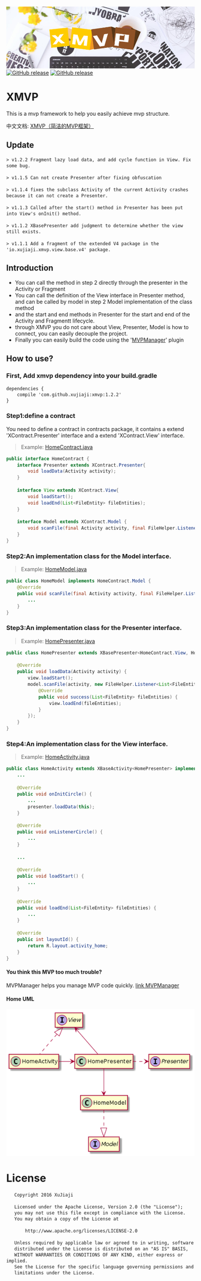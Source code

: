 ![banner](display/banner.png)
[![GitHub release](https://img.shields.io/badge/release-1.2.2-red.svg)](https://github.com/xujiaji/XMVP/releases) [![GitHub release](https://img.shields.io/badge/bintray-1.2.2-brightgreen.svg)](https://bintray.com/xujiaji/maven/xmvp/1.2.2) 

# XMVP
This is a mvp framework to help you easily achieve mvp structure.

中文文档: [XMVP（简洁的MVP框架）](https://juejin.im/post/5a31ecfaf265da4325294fa9)

## Update
```
> v1.2.2 Fragment lazy load data, and add cycle function in View. Fix some bug.

> v1.1.5 Can not create Presenter after fixing obfuscation

> v1.1.4 fixes the subclass Activity of the current Activity crashes because it can not create a Presenter.

> v1.1.3 Called after the start() method in Presenter has been put into View's onInit() method.

> v1.1.2 XBasePresenter add judgment to determine whether the view still exists.

> v1.1.1 Add a fragment of the extended V4 package in the 'io.xujiaji.xmvp.view.base.v4' package.
```

## Introduction
- You can call the method in step 2 directly through the presenter in the Activity or Fragment
- You can call the definition of the View interface in Presenter method, and can be called by model in step 2 Model implementation of the class method
- and the start and end methods in Presenter for the start and end of the Activity and Fragmentt lifecycle.
- through XMVP you do not care about View, Presenter, Model is how to connect, you can easily decouple the project.
- Finally you can easily build the code using the '[MVPManager](https://github.com/xujiaji/MVPManager)' plugin


## How to use?

### First, Add xmvp dependency into your build.gradle
```
dependencies {
    compile 'com.github.xujiaji:xmvp:1.2.2'
}
```
### Step1:define a contract
You need to define a contract in contracts package, it contains a extend 'XContract.Presenter' interface and a extend 'XContract.View' interface.
> Example: [HomeContract.java](./sample/src/main/java/io/xujiaji/sample/contract/HomeContract.java)

``` java
public interface HomeContract {
    interface Presenter extends XContract.Presenter{
        void loadData(Activity activity);
    }

    interface View extends XContract.View{
        void loadStart();
        void loadEnd(List<FileEntity> fileEntities);
    }

    interface Model extends XContract.Model {
        void scanFile(final Activity activity, final FileHelper.Listener<List<FileEntity>> listener);
    }
}
```

### Step2:An implementation class for the Model interface.
> Example: [HomeModel.java](./sample/src/main/java/io/xujiaji/sample/model/HomeModel.java)

``` java
public class HomeModel implements HomeContract.Model {
    @Override
    public void scanFile(final Activity activity, final FileHelper.Listener<List<FileEntity>> listener) {
        ...
    }
}
```

### Step3:An implementation class for the Presenter interface.
> Example: [HomePresenter.java](./sample/src/main/java/io/xujiaji/sample/presenter/HomePresenter.java)

``` java
public class HomePresenter extends XBasePresenter<HomeContract.View, HomeModel> implements HomeContract.Presenter {

    @Override
    public void loadData(Activity activity) {
        view.loadStart();
        model.scanFile(activity, new FileHelper.Listener<List<FileEntity>>() {
            @Override
            public void success(List<FileEntity> fileEntities) {
                view.loadEnd(fileEntities);
            }
        });
    }
}
```

### Step4:An implementation class for the View interface.
> Example: [HomeActivity.java](./sample/src/main/java/io/xujiaji/sample/view/HomeActivity.java)

``` java
public class HomeActivity extends XBaseActivity<HomePresenter> implements HomeContract.View {
    ...

    @Override
    public void onInitCircle() {
        ...
        presenter.loadData(this);
    }

    @Override
    public void onListenerCircle() {
        ...
    }

    ...

    @Override
    public void loadStart() {
        ...
    }

    @Override
    public void loadEnd(List<FileEntity> fileEntities) {
        ...
    }

    @Override
    public int layoutId() {
        return R.layout.activity_home;
    }
}
```

#### You think this MVP too much trouble?
MVPManager helps you manage MVP code quickly.
[link MVPManager](https://github.com/xujiaji/MVPManager)

#### Home UML
![mvp uml](display/mvp.png)

# License
```
   Copyright 2016 XuJiaji

   Licensed under the Apache License, Version 2.0 (the "License");
   you may not use this file except in compliance with the License.
   You may obtain a copy of the License at

       http://www.apache.org/licenses/LICENSE-2.0

   Unless required by applicable law or agreed to in writing, software
   distributed under the License is distributed on an "AS IS" BASIS,
   WITHOUT WARRANTIES OR CONDITIONS OF ANY KIND, either express or implied.
   See the License for the specific language governing permissions and
   limitations under the License.
```
